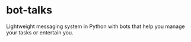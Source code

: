 # bot-talks
Lightweight messaging system in Python with bots that help you manage your tasks or entertain you.
